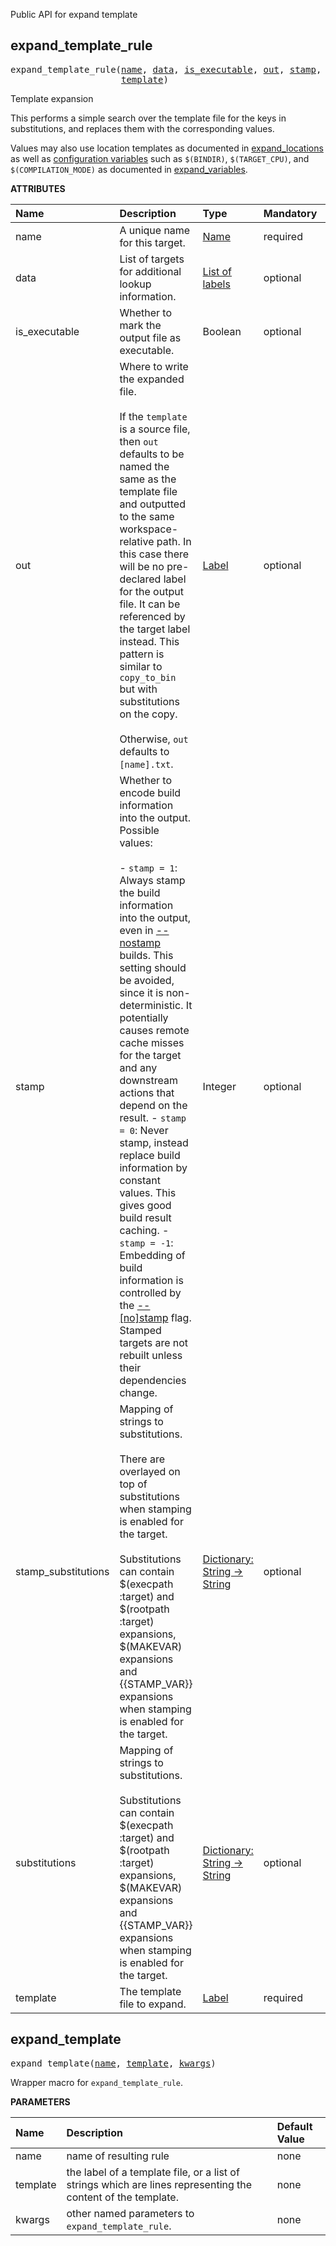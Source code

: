 <!-- Generated with Stardoc: http://skydoc.bazel.build -->

Public API for expand template

<a id="expand_template_rule"></a>

## expand_template_rule

<pre>
expand_template_rule(<a href="#expand_template_rule-name">name</a>, <a href="#expand_template_rule-data">data</a>, <a href="#expand_template_rule-is_executable">is_executable</a>, <a href="#expand_template_rule-out">out</a>, <a href="#expand_template_rule-stamp">stamp</a>, <a href="#expand_template_rule-stamp_substitutions">stamp_substitutions</a>, <a href="#expand_template_rule-substitutions">substitutions</a>,
                     <a href="#expand_template_rule-template">template</a>)
</pre>

Template expansion

This performs a simple search over the template file for the keys in substitutions,
and replaces them with the corresponding values.

Values may also use location templates as documented in
[expand_locations](https://github.com/aspect-build/bazel-lib/blob/main/docs/expand_make_vars.md#expand_locations)
as well as [configuration variables](https://docs.bazel.build/versions/main/skylark/lib/ctx.html#var)
such as `$(BINDIR)`, `$(TARGET_CPU)`, and `$(COMPILATION_MODE)` as documented in
[expand_variables](https://github.com/aspect-build/bazel-lib/blob/main/docs/expand_make_vars.md#expand_variables).


**ATTRIBUTES**


| Name  | Description | Type | Mandatory | Default |
| :------------- | :------------- | :------------- | :------------- | :------------- |
| <a id="expand_template_rule-name"></a>name |  A unique name for this target.   | <a href="https://bazel.build/concepts/labels#target-names">Name</a> | required |  |
| <a id="expand_template_rule-data"></a>data |  List of targets for additional lookup information.   | <a href="https://bazel.build/concepts/labels">List of labels</a> | optional | <code>[]</code> |
| <a id="expand_template_rule-is_executable"></a>is_executable |  Whether to mark the output file as executable.   | Boolean | optional | <code>False</code> |
| <a id="expand_template_rule-out"></a>out |  Where to write the expanded file.<br><br>            If the <code>template</code> is a source file, then <code>out</code> defaults to             be named the same as the template file and outputted to the same             workspace-relative path. In this case there will be no pre-declared             label for the output file. It can be referenced by the target label             instead. This pattern is similar to <code>copy_to_bin</code> but with substitutions on             the copy.<br><br>            Otherwise, <code>out</code> defaults to <code>[name].txt</code>.   | <a href="https://bazel.build/concepts/labels">Label</a> | optional |  |
| <a id="expand_template_rule-stamp"></a>stamp |  Whether to encode build information into the output. Possible values:<br><br>    - <code>stamp = 1</code>: Always stamp the build information into the output, even in         [--nostamp](https://docs.bazel.build/versions/main/user-manual.html#flag--stamp) builds.         This setting should be avoided, since it is non-deterministic.         It potentially causes remote cache misses for the target and         any downstream actions that depend on the result.     - <code>stamp = 0</code>: Never stamp, instead replace build information by constant values.         This gives good build result caching.     - <code>stamp = -1</code>: Embedding of build information is controlled by the         [--[no]stamp](https://docs.bazel.build/versions/main/user-manual.html#flag--stamp) flag.         Stamped targets are not rebuilt unless their dependencies change.   | Integer | optional | <code>-1</code> |
| <a id="expand_template_rule-stamp_substitutions"></a>stamp_substitutions |  Mapping of strings to substitutions.<br><br>            There are overlayed on top of substitutions when stamping is enabled             for the target.<br><br>            Substitutions can contain $(execpath :target) and $(rootpath :target)             expansions, $(MAKEVAR) expansions and {{STAMP_VAR}} expansions when             stamping is enabled for the target.   | <a href="https://bazel.build/rules/lib/dict">Dictionary: String -> String</a> | optional | <code>{}</code> |
| <a id="expand_template_rule-substitutions"></a>substitutions |  Mapping of strings to substitutions.<br><br>            Substitutions can contain $(execpath :target) and $(rootpath :target)             expansions, $(MAKEVAR) expansions and {{STAMP_VAR}} expansions when             stamping is enabled for the target.   | <a href="https://bazel.build/rules/lib/dict">Dictionary: String -> String</a> | optional | <code>{}</code> |
| <a id="expand_template_rule-template"></a>template |  The template file to expand.   | <a href="https://bazel.build/concepts/labels">Label</a> | required |  |


<a id="expand_template"></a>

## expand_template

<pre>
expand_template(<a href="#expand_template-name">name</a>, <a href="#expand_template-template">template</a>, <a href="#expand_template-kwargs">kwargs</a>)
</pre>

Wrapper macro for `expand_template_rule`.

**PARAMETERS**


| Name  | Description | Default Value |
| :------------- | :------------- | :------------- |
| <a id="expand_template-name"></a>name |  name of resulting rule   |  none |
| <a id="expand_template-template"></a>template |  the label of a template file, or a list of strings which are lines representing the content of the template.   |  none |
| <a id="expand_template-kwargs"></a>kwargs |  other named parameters to <code>expand_template_rule</code>.   |  none |


